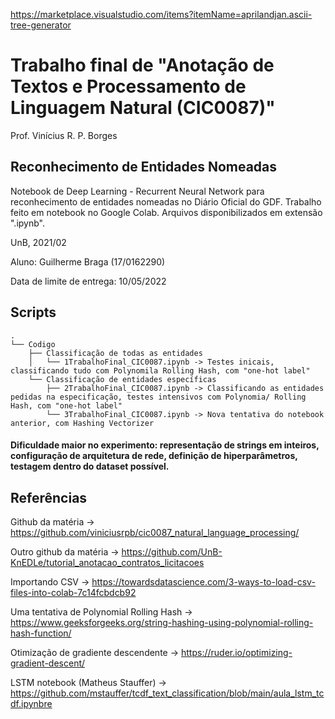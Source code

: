 https://marketplace.visualstudio.com/items?itemName=aprilandjan.ascii-tree-generator

# Trabalho final de "Anotação de Textos e Processamento de Linguagem Natural (CIC0087)"

Prof. Vinícius R. P. Borges

## Reconhecimento de Entidades Nomeadas

Notebook de Deep Learning - Recurrent Neural Network para reconhecimento de entidades nomeadas no Diário Oficial do GDF. Trabalho feito em notebook no Google Colab. Arquivos disponibilizados em extensão ".ipynb". 

UnB, 2021/02

Aluno: Guilherme Braga (17/0162290)

Data de limite de entrega: 10/05/2022

## Scripts

````
.
└── Codigo
    ├── Classificação de todas as entidades
    │   └── 1TrabalhoFinal_CIC0087.ipynb -> Testes inicais, classificando tudo com Polynomila Rolling Hash, com "one-hot label"
    └── Classificação de entidades específicas
        ├── 2TrabalhoFinal_CIC0087.ipynb -> Classificando as entidades pedidas na especificação, testes intensivos com Polynomia/ Rolling Hash, com "one-hot label"
        └── 3TrabalhoFinal_CIC0087.ipynb -> Nova tentativa do notebook anterior, com Hashing Vectorizer
````

#### Dificuldade maior no experimento: representação de strings em inteiros, configuração de arquitetura de rede, definição de hiperparâmetros, testagem dentro do dataset possível.

## Referências

Github da matéria -> https://github.com/viniciusrpb/cic0087_natural_language_processing/

Outro github da matéria -> https://github.com/UnB-KnEDLe/tutorial_anotacao_contratos_licitacoes

Importando CSV -> https://towardsdatascience.com/3-ways-to-load-csv-files-into-colab-7c14fcbdcb92

Uma tentativa de  Polynomial Rolling Hash -> https://www.geeksforgeeks.org/string-hashing-using-polynomial-rolling-hash-function/

Otimização de gradiente descendente -> https://ruder.io/optimizing-gradient-descent/

LSTM notebook (Matheus Stauffer) -> https://github.com/mstauffer/tcdf_text_classification/blob/main/aula_lstm_tcdf.ipynbre
